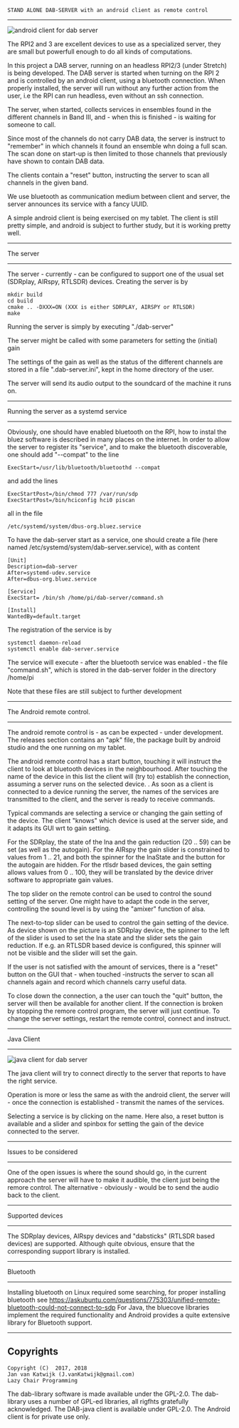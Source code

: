
	STAND ALONE DAB-SERVER with an android client as remote control

---------------------------------------------------------------------

![android client for dab server](/android-client.png?raw=true)

The RPI2 and 3 are excellent devices to use as a specialized
server, they are small but powerfull enough to do all kinds of 
computations.

In this project a DAB server, running on an headless RPI2/3 (under
Stretch) is being developed. The DAB server is started when turning
on the RPI 2 and is controlled by an android client, using a bluetooth
connection. When properly installed, the server will run without
any further action from the user, i.e the RPI can run headless, even without
an ssh connection.

The server, when started, collects services in ensembles
found in the different channels in Band III, and - when this is finished -
is waiting for someone to call.

Since most of the channels do not carry DAB data, the server is  instruct to "remember"
in which channels it found an ensemble whn doing a full scan. The scan done on start-up
is then limited to those channels that previously have shown to contain DAB data.

The clients contain a "reset" button, instructing the server to scan all channels in the
given band.

We use bluetooth as communication medium between
client and server, the server announces its service with a fancy UUID.

A simple android client is being exercised on my tablet.
The client is still pretty simple, and android is subject
to further study, but it is working pretty well.

---------------------------------------------------------------------

The server

---------------------------------------------------------------------

The server - currently - can be configured to support one of
the usual set (SDRplay, AIRspy, RTLSDR) devices.
Creating the server is by

	mkdir build
	cd build
	cmake .. -DXXX=ON (XXX is either SDRPLAY, AIRSPY or RTLSDR)
	make

Running the server is simply by executing "./dab-server"

The server might be called with some parameters for setting the
(initial) gain

The settings of the gain as well as the status of the different channels
are stored in a file ".dab-server.ini", kept in the home directory
of the user.

The server will send its audio output to the soundcard of
the machine it runs on.

----------------------------------------------------------------------

Running the server as a systemd service

----------------------------------------------------------------------

Obviously, one should have enabled bluetooth on the RPI,
how to instal the bluez software is described in many places
on the internet. In order to allow the server to register
its "service", and to make the bluetooth discoverable, one should
add "--compat" to the line

	ExecStart=/usr/lib/bluetooth/bluetoothd --compat

and add the lines

	ExecStartPost=/bin/chmod 777 /var/run/sdp
	ExecStartPost=/bin/hciconfig hci0 piscan

all in the file

	/etc/systemd/system/dbus-org.bluez.service

To have the dab-server start as a service, one should create a
file (here named /etc/systemd/system/dab-server.service), with as content

	[Unit]
	Description=dab-server
	After=systemd-udev.service
	After=dbus-org.bluez.service
	
	[Service]
	ExecStart= /bin/sh /home/pi/dab-server/command.sh
	
	[Install]
	WantedBy=default.target

The registration of the service is by

	systemctl daemon-reload
	systemctl enable dab-server.service


The service will execute - after the bluetooth service was enabled -
the file "command.sh", which is stored in the dab-server folder
in the directory /home/pi


Note that these files are still subject to further development

----------------------------------------------------------------------

The Android remote control.

-----------------------------------------------------------------------

The android remote control is - as can be expected - under development. The releases
section contains an "apk" file, the package built by android studio and
the one running on my tablet.

The android remote control has a start button, touching it will instruct the client
to look at bluetooth devices in the neighbourhood.
After touching the name of the device in this list
the client will (try to) establish the connection, assuming a
server runs on the selected device.
.
As soon as a client is connected to a device running the server,
the names of the services are
transmitted to the client, and the server is ready to receive commands.

Typical commands are selecting a service or changing the
gain setting of the device.
The client "knows" which device is used at the server side,
and it adapts its GUI wrt to gain setting.

For the SDRplay, the state of the lna and the gain reduction (20 .. 59)
can be set (as well as the autogain).  For the AIRspy the
gain slider is constrained to values from 1 .. 21, and both the spinner
for the lnaState and the button for the autogain are hidden.
For the rtlsdr based devices, the gain setting allows values from
0 .. 100, they will be translated by the device driver software
to appropriate gain values.

The top slider on the remote control can be used to control the sound setting of the server.
One might have to adapt the code in the server, controlling the sound level
is by using the "amixer" function of alsa.

The next-to-top slider can be used to control the gain setting of the device.
As device shown on the picture is an SDRplay device, the spinner to the left
of the slider is used to set the lna state and the slider sets
the gain reduction. If e.g. an RTLSDR based device
is configured, this spinner will not be visible and the
slider will set the gain.

If the user is not satisfied with the amount of services,
there is a "reset" button on the GUI that - when touched -instructs the
server to scan all channels again
and record which channels carry useful data.

To close down the connection, a the user can touch the "quit" button, the server
will then be available for another client.
If the connection is broken by stopping the remore control program, 
the server will just continue. To change the
server settings, restart the remote control, connect and instruct.


----------------------------------------------------------------------------

Java Client

----------------------------------------------------------------------------

![java client for dab server](/java-client.png?raw=true)

The java client will try to connect directly to the server that reports
to have the right service.

Operation is more or less the same as with the android client,
the server will - once the connection is established - transmit
the names of the services.

Selecting a service is by clicking on the name.
Here also, a reset button is available and a slider and spinbox for setting
the gain of the device connected to the server.

---------------------------------------------------------------------------


Issues to be considered

--------------------------------------------------------------------------

One of the open issues is where the sound should go, in the current approach the server
will have to make it audible, the client just being the remore control.
The alternative - obviously - would be to send the audio back to the client.

---------------------------------------------------------------------------

Supported devices

---------------------------------------------------------------------------


The SDRplay devices, AIRspy devices and "dabsticks" (RTLSDR based devices)
are supported. Although quite obvious, ensure that the corresponding
support library is installed.

----------------------------------------------------------------------------

Bluetooth

-------------------------------------------------------------------------------

Installing bluetooth on Linux required some searching, for proper installing bluetooth see 
	https://askubuntu.com/questions/775303/unified-remote-bluetooth-could-not-connect-to-sdp
For Java, the bluecove libraries implement the required functionality and
Android provides a quite extensive library for Bluetooth support.


-------------------------------------------------------------------------
Copyrights
-------------------------------------------------------------------------
	
	Copyright (C)  2017, 2018
	Jan van Katwijk (J.vanKatwijk@gmail.com)
	Lazy Chair Programming

The dab-library software is made available under the GPL-2.0. The dab-library uses a number of GPL-ed libraries, all
rigfhts gratefully acknowledged. The DAB-java client is available under GPL-2.0. The Android client is for private use only.



